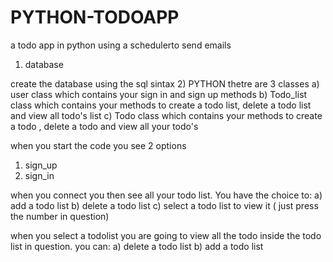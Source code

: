 # PYTHON-TODOAPP
a todo app in python using a schedulerto send emails
1) database 

  create the database using the sql sintax
2) PYTHON 
  thetre are 3 classes 
    a) user class 
      which contains your sign in and sign up methods
    b) Todo_list class
      which contains your methods to create a todo list, delete a todo list and view all todo's list
     c) Todo class
      which contains your methods to create a todo , delete a todo and view all your todo's 
      
   when you start the code you see 2 options 
   1) sign_up
   2) sign_in
   
   when you connect you then see all your todo list. You have the choice to:
   a) add a todo list 
   b) delete a todo list
   c) select a todo list to view it ( just press the number in question)
   
   when you select a todolist you are going to view all the todo inside the todo list in question. you can:
   a) delete a todo list 
   b) add a todo list
  
